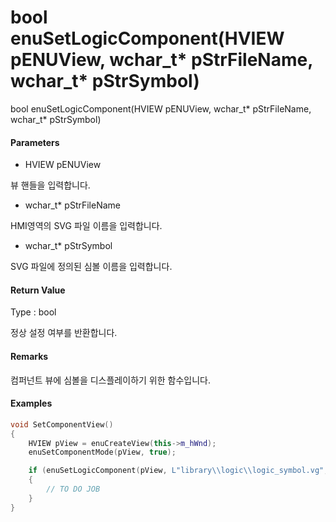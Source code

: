 # bool enuSetLogicComponent\(HVIEW pENUView, wchar\_t\* pStrFileName, wchar\_t\* pStrSymbol\)

bool enuSetLogicComponent\(HVIEW pENUView, wchar\_t\* pStrFileName, wchar\_t\* pStrSymbol\)

#### Parameters

* HVIEW pENUView

뷰 핸들을 입력합니다.

* wchar\_t\* pStrFileName

HMI영역의 SVG 파일 이름을 입력합니다.

* wchar\_t\* pStrSymbol

SVG 파일에 정의된 심볼 이름을 입력합니다.

#### Return Value

Type : bool

정상 설정 여부를 반환합니다.

#### Remarks

컴퍼넌트 뷰에 심볼을 디스플레이하기 위한 함수입니다.

#### Examples

```cpp
void SetComponentView()
{
    HVIEW pView = enuCreateView(this->m_hWnd);
    enuSetComponentMode(pView, true);

    if (enuSetLogicComponent(pView, L"library\\logic\\logic_symbol.vg", L"ADDER"))
    {
        // TO DO JOB
    }    
}
```



